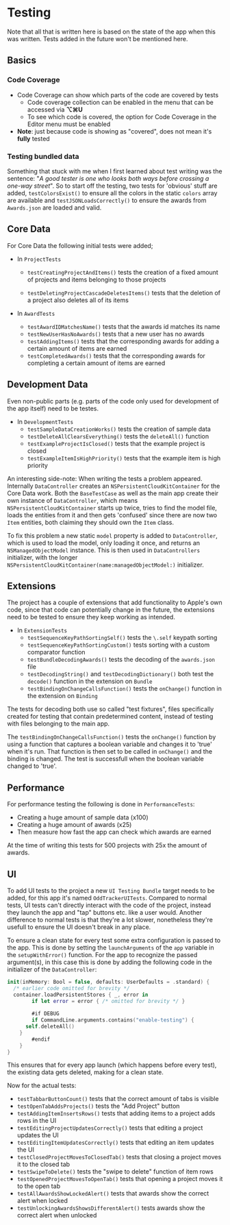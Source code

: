 # Testing

Note that all that is written here is based on the state of the app when this was written. Tests added in the future won't be mentioned here.

## Basics

### Code Coverage

- Code Coverage can show which parts of the code are covered by tests
  - Code coverage collection can be enabled in the menu that can be accessed via **⌥⌘U**
  - To see which code is covered, the option for Code Coverage in the Editor menu must be enabled
- **Note**: just because code is showing as "covered", does not mean it's **fully** tested

### Testing bundled data

Something that stuck with me when I first learned about test writing was the sentence: "_A good tester is one who looks both ways before crossing a one-way street_". So to start off the testing, two tests for 'obvious' stuff are added, `testColorsExist()` to ensure all the colors in the static `colors` array are available and `testJSONLoadsCorrectly()` to ensure the awards from `Awards.json` are loaded and valid.

## Core Data

For Core Data the following initial tests were added;

- In `ProjectTests`

  - `testCreatingProjectAndItems()` tests the creation of a fixed amount of projects and items belonging to those projects

  - `testDeletingProjectCascadeDeletesItems()` tests that the deletion of a project also deletes all of its items

- In `AwardTests`

  - `testAwardIDMatchesName()` tests that the awards id matches its name
  - `testNewUserHasNoAwards()` tests that a new user has no awards
  - `testAddingItems()` tests that the corresponding awards for adding a certain amount of items are earned
  - `testCompletedAwards()` tests that the corresponding awards for completing a certain amount of items are earned

## Development Data

Even non-public parts (e.g. parts of the code only used for development of the app itself) need to be testes.

- In `DevelopmentTests`
  - `testSampleDataCreationWorks()` tests the creation of sample data
  - `testDeleteAllClearsEverything()` tests the `deleteAll()` function 
  - `testExampleProjectIsClosed()` tests that the example project is closed
  - `testExampleItemIsHighPriority()` tests that the example item is high priority

An interesting side-note: When writing the tests a problem appeared. Internally `DataController` creates an `NSPersistentCloudKitContainer` for the Core Data work. Both the `BaseTestCase` as well as the main app create their own instance of `DataController`, which means `NSPersistentCloudKitContainer` starts up twice, tries to find the model file, loads the entities from it and then gets 'confused' since there are now two `Item` entities, both claiming they should own the `Item` class.

To fix this problem a new static `model` property is added to `DataController`, which is used to load the model, only loading it once, and returns an `NSManagedObjectModel` instance. This is then used in `DataControllers` initializer, with the longer `NSPersistentCloudKitContainer(name:managedObjectModel:)` initializer.

## Extensions

The project has a couple of extensions that add functionality to Apple's own code, since that code can potentially change in the future, the extensions need to be tested to ensure they keep working as intended.

- In `ExtensionTests`
  - `testSequenceKeyPathSortingSelf()` tests the `\.self` keypath sorting
  - `testSequenceKeyPathSortingCustom()` tests sorting with a custom comparator function
  - `testBundleDecodingAwards()` tests the decoding of the `awards.json` file
  - `testDecodingString()` and `testDecodingDictionary()` both test the `decode()` function in the extension on `Bundle`
  - `testBindingOnChangeCallsFunction()` tests the `onChange()` function in the extension on `Binding`

The tests for decoding both use so called "test fixtures", files specifically created for testing that contain predetermined content, instead of testing with files belonging to the main app.

The `testBindingOnChangeCallsFunction()` tests the `onChange()` function by using a function that captures a boolean variable and changes it to 'true' when it's run. That function is then set to be called in `onChange()` and the binding is changed. The test is successfull when the boolean variable changed to 'true'.

## Performance

For performance testing the following is done in `PerformanceTests`:

- Creating a huge amount of sample data (x100)
- Creating a huge amount of awards (x25)
- Then measure how fast the app can check which awards are earned

At the time of writing this tests for 500 projects with 25x the amount of awards.

## UI

To add UI tests to the project a new `UI Testing Bundle` target needs to be added, for this app it's named `OddTrackerUITests`. Compared to normal tests, UI tests can't directly interact with the code of the project, instead they launch the app and "tap" buttons etc. like a user would. Another difference to normal tests is that they're a lot slower, nonetheless they're usefull to ensure the UI doesn't break in any place.

To ensure a clean state for every test some extra configuration is passed to the app. This is done by setting the `launchArguments` of the `app` variable in the `setupWithError()` function. For the app to recognize the passed argument(s), in this case this is done by adding the following code in the initializer of the `DataController`:

```swift
init(inMemory: Bool = false, defaults: UserDefaults = .standard) {
  /* earlier code omitted for brevity */
  container.loadPersistentStores { _, error in 
		if let error = error { /* omitted for brevity */ }
		
		#if DEBUG
		if CommandLine.arguments.contains("enable-testing") {
      self.deleteAll()
    }
		#endif
	}
}
```

This ensures that for every app launch (which happens before every test), the existing data gets deleted, making for a clean state.

Now for the actual tests: 

- `testTabbarButtonCount()` tests that the correct amount of tabs is visible
- `testOpenTabAddsProjects()` tests the "Add Project" button
- `testAddingItemInsertsRows()` tests that adding items to a project adds rows in the UI
- `testEditingProjectUpdatesCorrectly()` tests that editing a project updates the UI
- `testEditingItemUpdatesCorrectly()` tests that editing an item updates the UI
- `testClosedProjectMovesToClosedTab()` tests that closing a project moves it to the closed tab
- `testSwipeToDelete()` tests the "swipe to delete" function of item rows
- `testOpenedProjectMovesToOpenTab()` tests that opening a project moves it to the open tab
- `testAllAwardsShowLockedAlert()` tests that awards show the correct alert when locked
- `testUnlockingAwardsShowsDifferentAlert()` tests awards show the correct alert when unlocked